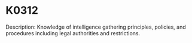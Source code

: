 # K0312
Description: Knowledge of intelligence gathering principles, policies, and procedures including legal authorities and restrictions.

